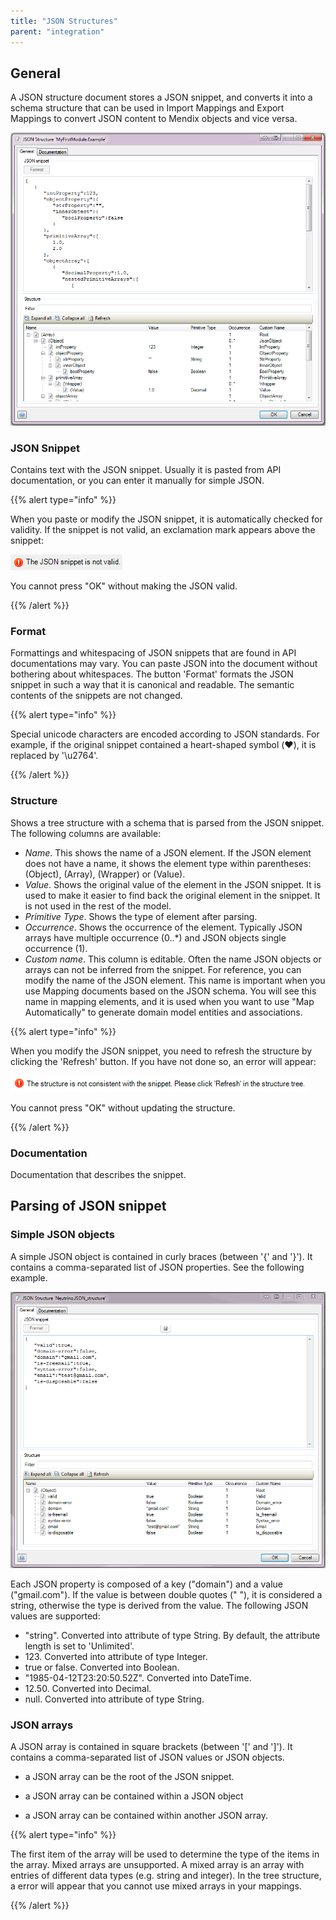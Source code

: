```yaml
---
title: "JSON Structures"
parent: "integration"
---
```



## General

A JSON structure document stores a JSON snippet, and converts it into a schema structure that can be used in Import Mappings and Export Mappings to convert JSON content to Mendix objects and vice versa. 

**![](attachments/18450089/19398772.png)**

### JSON Snippet

Contains text with the JSON snippet. Usually it is pasted from API documentation, or you can enter it manually for simple JSON.

{{% alert type="info" %}}

When you paste or modify the JSON snippet, it is automatically checked for validity. If the snippet is not valid, an exclamation mark appears above the snippet:

![](attachments/18450089/19398781.png)

You cannot press "OK" without making the JSON valid.

{{% /alert %}}

### Format

Formattings and whitespacing of JSON snippets that are found in API documentations may vary. You can paste JSON into the document without bothering about whitespaces. The button 'Format' formats the JSON snippet in such a way that it is canonical and readable. The semantic contents of the snippets are not changed.

{{% alert type="info" %}}

Special unicode characters are encoded according to JSON standards. For example, if the original snippet contained a heart-shaped symbol (❤️), it is replaced by '\u2764'.

{{% /alert %}}

### Structure

Shows a tree structure with a schema that is parsed from the JSON snippet. The following columns are available:

*   _Name_. This shows the name of a JSON element. If the JSON element does not have a name, it shows the element type within parentheses: (Object), (Array), (Wrapper) or (Value).
*   _Value_. Shows the original value of the element in the JSON snippet. It is used to make it easier to find back the original element in the snippet. It is not used in the rest of the model.
*   _Primitive_ _Type_. Shows the type of element after parsing.
*   _Occurrence_. Shows the occurrence of the element. Typically JSON arrays have multiple occurrence (0..*) and JSON objects single occurrence (1).
*   _Custom name_. This column is editable. Often the name JSON objects or arrays can not be inferred from the snippet. For reference, you can modify the name of the JSON element. This name is important when you use Mapping documents based on the JSON schema. You will see this name in mapping elements, and it is used when you want to use "Map Automatically" to generate domain model entities and associations.

{{% alert type="info" %}}

When you modify the JSON snippet, you need to refresh the structure by clicking the 'Refresh' button. If you have not done so, an error will appear:

![](attachments/18450089/19399140.png)

You cannot press "OK" without updating the structure.

{{% /alert %}}

### Documentation

Documentation that describes the snippet.

## Parsing of JSON snippet

### Simple JSON objects

A simple JSON object is contained in curly braces (between '{' and '}'). It contains a comma-separated list of JSON properties. See the following example.

![](attachments/18450089/19398775.png)

Each JSON property is composed of a key ("domain") and a value ("gmail.com"). If the value is between double quotes ("  "), it is considered a string, otherwise the type is derived from the value. The following JSON values are supported:

*   "string". Converted into attribute of type String. By default, the attribute length is set to 'Unlimited'.
*   123\. Converted into attribute of type Integer.
*   true or false. Converted into Boolean.
*   "1985-04-12T23:20:50.52Z". Converted into DateTime.
*   12.50\. Converted into Decimal.
*   null. Converted into attribute of type String.

### JSON arrays

A JSON array is contained in square brackets (between '[' and ']'). It contains a comma-separated list of JSON values or JSON objects.

*   a JSON array can be the root of the JSON snippet.

*   a JSON array can be contained within a JSON object

*   a JSON array can be contained within another JSON array.

{{% alert type="info" %}}

The first item of the array will be used to determine the type of the items in the array. Mixed arrays are unsupported. A mixed array is an array with entries of different data types (e.g. string and integer). In the tree structure, a error will appear that you cannot use mixed arrays in your mappings.

{{% /alert %}}
